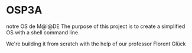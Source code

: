 OSP3A
=====

notre OS de M@l@DE
The purpose of this project is to create a simplified OS with a shell command line.

We're building it from scratch with the help of our professor Florent Glück
